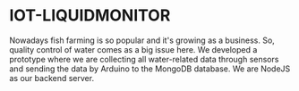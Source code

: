 # IOT-LIQUIDMONITOR
Nowadays fish farming is so popular and it's growing as a business. So, quality control of water comes as a big issue here. We developed a prototype where we are collecting all water-related data through sensors and sending the data by Arduino to the MongoDB database. We are NodeJS as our backend server.
